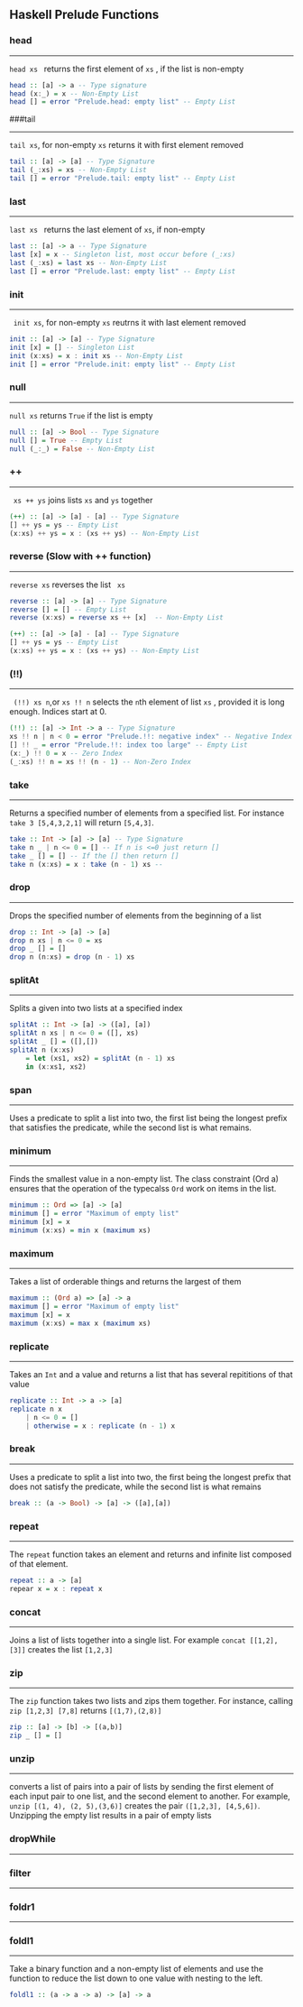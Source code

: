 ## Haskell Prelude Functions

### head

---

```head xs ``` returns the first element of ```xs``` , if the list is non-empty

```haskell
head :: [a] -> a -- Type signature 
head (x:_) = x -- Non-Empty List
head [] = error "Prelude.head: empty list" -- Empty List
```

###tail

---

``` tail xs ```, for non-empty ```xs``` returns it with first element removed

```haskell
tail :: [a] -> [a] -- Type Signature
tail (_:xs) = xs -- Non-Empty List
tail [] = error "Prelude.tail: empty list" -- Empty List
```

### last

---

```last xs ``` returns the last element of ```xs```, if non-empty

```Haskell
last :: [a] -> a -- Type Signature
last [x] = x -- Singleton list, most occur before (_:xs)
last (_:xs) = last xs -- Non-Empty List
last [] = error "Prelude.last: empty list" -- Empty List
```

### init 

---

``` init xs```, for non-empty ```xs``` reutrns it with last element removed

```Haskell
init :: [a] -> [a] -- Type Signature
init [x] = [] -- Singleton List
init (x:xs) = x : init xs -- Non-Empty List 
init [] = error "Prelude.init: empty list" -- Empty List 
```

### null

---

```null xs``` returns ```True``` if the list is empty 

```Haskell
null :: [a] -> Bool -- Type Signature
null [] = True -- Empty List
null (_:_) = False -- Non-Empty List
```

### ++ 

---

``` xs ++ ys``` joins lists ```xs``` and ```ys``` together 

```haskell
(++) :: [a] -> [a] - [a] -- Type Signature
[] ++ ys = ys -- Empty List
(x:xs) ++ ys = x : (xs ++ ys) -- Non-Empty List
```

### reverse (Slow with ++ function)

---

``` reverse xs ``` reverses the list ``` xs``` 

```haskell
reverse :: [a] -> [a] -- Type Signature 
reverse [] = [] -- Empty List
reverse (x:xs) = reverse xs ++ [x]  -- Non-Empty List

(++) :: [a] -> [a] - [a] -- Type Signature
[] ++ ys = ys -- Empty List
(x:xs) ++ ys = x : (xs ++ ys) -- Non-Empty List
```

### (!!)

---

``` (!!) xs n```,or ``` xs !! n ``` selects the ```n```th element of list ```xs``` , provided it is long enough. Indices start at 0.

```haskell
(!!) :: [a] -> Int -> a -- Type Signature
xs !! n | n < 0 = error "Prelude.!!: negative index" -- Negative Index
[] !! _ = error "Prelude.!!: index too large" -- Empty List
(x:_) !! 0 = x -- Zero Index
(_:xs) !! n = xs !! (n - 1) -- Non-Zero Index
```

### take

---

Returns a specified number of elements from a specified list. For instance ``` take 3 [5,4,3,2,1] ``` will return ```[5,4,3]```. 

```Haskell
take :: Int -> [a] -> [a] -- Type Signature 
take n _ | n <= 0 = [] -- If n is <=0 just return []
take _ [] = [] -- If the [] then return []
take n (x:xs) = x : take (n - 1) xs -- 
```

### drop 

----

Drops the specified number of elements from the beginning of a list

```Haskell
drop :: Int -> [a] -> [a]
drop n xs | n <= 0 = xs
drop _ [] = []
drop n (n:xs) = drop (n - 1) xs
```

### splitAt 

---

Splits a given into two lists at a specified index 

```haskell
splitAt :: Int -> [a] -> ([a], [a])
splitAt n xs | n <= 0 = ([], xs)
splitAt _ [] = ([],[])
splitAt n (x:xs) 
	= let (xs1, xs2) = splitAt (n - 1) xs
	in (x:xs1, xs2)
```

### span

---

Uses a predicate to split a list into two, the first list being the longest prefix that satisfies the predicate, while the second list is what remains.



### minimum

---

Finds the smallest value in a non-empty list. The class constraint (Ord a) ensures that the operation of the typecalss ```Ord``` work on items in the list. 

```haskell
minimum :: Ord => [a] -> [a]
minimum [] = error "Maximum of empty list"
minimum [x] = x
minimum (x:xs) = min x (maximum xs)
```

### maximum 

---

Takes a list of orderable things and returns the largest of them

```haskell
maximum :: (Ord a) => [a] -> a
maximum [] = error "Maximum of empty list"
maximum [x] = x
maximum (x:xs) = max x (maximum xs)
```

### replicate 

---

Takes an ```Int``` and a value and returns a list that has several repititions of that value 

```haskell
replicate :: Int -> a -> [a]
replicate n x
	| n <= 0 = []
	| otherwise = x : replicate (n - 1) x 
```

### break

---

Uses a predicate to split a list into two, the first being the longest prefix that does not satisfy the predicate, while the second list is what remains

```haskell
break :: (a -> Bool) -> [a] -> ([a],[a])
```

### repeat 

---

The ```repeat``` function takes an element and returns and infinite list composed of that element. 

```haskell
repeat :: a -> [a]
repear x = x : repeat x
```

### concat

---

Joins a list of lists together into a single list. For example ```concat [[1,2], [3]]``` creates the list ```[1,2,3]``` 

### zip

---

The ``` zip ``` function takes two lists and zips them together. For instance, calling ```zip [1,2,3] [7,8]``` returns ```[(1,7),(2,8)]``` 

```haskell
zip :: [a] -> [b] -> [(a,b)]
zip _ [] = []

```



### unzip 

---

converts a list of pairs into a pair of lists by sending the first element of each input pair to one list, and the second element to another. For example, ```unzip [(1, 4), (2, 5),(3,6)]``` creates the pair ```([1,2,3], [4,5,6])```. Unzipping the empty list results in a pair of empty lists 

### dropWhile

---

### filter 

---



### foldr1 

---



### foldl1 

---

Take a binary function and a non-empty list of elements and use the function to reduce the list down to one value with nesting to the left.

```haskell
foldl1 :: (a -> a -> a) -> [a] -> a 
```

